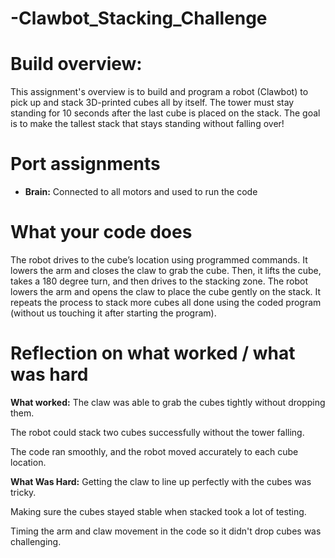 # -Clawbot_Stacking_Challenge

# Build overview:
This assignment's overview is to build and program a robot (Clawbot) to pick up and stack 3D-printed cubes all by itself. The tower must stay standing for 10 seconds after the last cube is placed on the stack. The goal is to make the tallest stack that stays standing without falling over!

# Port assignments 
- **Brain:** Connected to all motors and used to run the code

# What your code does 
The robot drives to the cube’s location using programmed commands. It lowers the arm and closes the claw to grab the cube. Then, it lifts the cube, takes a 180 degree turn, and then drives to the stacking zone. The robot lowers the arm and opens the claw to place the cube gently on the stack. It repeats the process to stack more cubes all done using the coded program (without us touching it after starting the program).

# Reflection on what worked / what was hard 
**What worked:**
The claw was able to grab the cubes tightly without dropping them.

The robot could stack two cubes successfully without the tower falling.

The code ran smoothly, and the robot moved accurately to each cube location.

**What Was Hard:**
Getting the claw to line up perfectly with the cubes was tricky.

Making sure the cubes stayed stable when stacked took a lot of testing.

Timing the arm and claw movement in the code so it didn't drop cubes was challenging.



